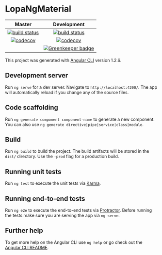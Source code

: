 # LopaNgMaterial  

|Master|Development  
|:---:|:---:|   
|[![build status](https://travis-ci.org/DouglasWebster/lopa-ng-material.svg?branch=master)](https://travis-ci.org/)|[![build status](https://travis-ci.org/DouglasWebster/lopa-ng-material.svg?branch=develop)](https://travis-ci.org/)  
|[![codecov](https://codecov.io/gh/DouglasWebster/lopa-ng-material/branch/master/graph/badge.svg)](https://codecov.io/gh/DouglasWebster/lopa-ng-material)|[![codecov](https://codecov.io/gh/DouglasWebster/lopa-ng-material/branch/develop/graph/badge.svg)](https://codecov.io/gh/DouglasWebster/lopa-ng-material)   
||[![Greenkeeper badge](https://badges.greenkeeper.io/DouglasWebster/lopa-ng-material.svg)](https://greenkeeper.io/)

This project was generated with [Angular CLI](https://github.com/angular/angular-cli) version 1.2.6.

## Development server

Run `ng serve` for a dev server. Navigate to `http://localhost:4200/`. The app will automatically reload if you change any of the source files.

## Code scaffolding

Run `ng generate component component-name` to generate a new component. You can also use `ng generate directive|pipe|service|class|module`.

## Build

Run `ng build` to build the project. The build artifacts will be stored in the `dist/` directory. Use the `-prod` flag for a production build.

## Running unit tests

Run `ng test` to execute the unit tests via [Karma](https://karma-runner.github.io).

## Running end-to-end tests

Run `ng e2e` to execute the end-to-end tests via [Protractor](http://www.protractortest.org/).
Before running the tests make sure you are serving the app via `ng serve`.

## Further help

To get more help on the Angular CLI use `ng help` or go check out the [Angular CLI README](https://github.com/angular/angular-cli/blob/master/README.md).
